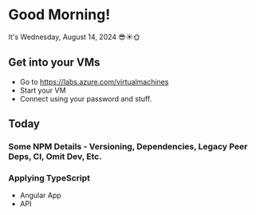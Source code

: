 # Good Morning!

It's Wednesday, August 14, 2024 😎☀️🌞

## Get into your VMs

- Go to https://labs.azure.com/virtualmachines
- Start your VM
- Connect using your password and stuff.

## Today

### Some NPM Details - Versioning, Dependencies, Legacy Peer Deps, CI, Omit Dev, Etc.

### Applying TypeScript

- Angular App
- API
